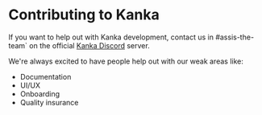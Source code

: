# Contributing to Kanka

If you want to help out with Kanka development, contact us in  #assis-the-team` on the official [Kanka Discord](http://kanka.io/go/discord) server.

We're always excited to have people help out with our weak areas like:

* Documentation
* UI/UX
* Onboarding
* Quality insurance
